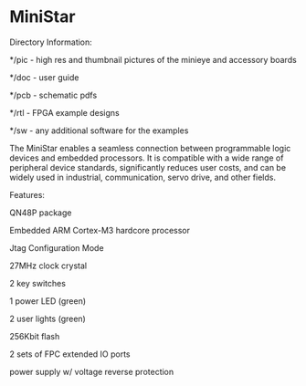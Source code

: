 # MiniStar
Directory Information:

*/pic - high res and thumbnail pictures of the minieye and accessory boards

*/doc - user guide

*/pcb - schematic pdfs

*/rtl - FPGA example designs

*/sw - any additional software for the examples

The MiniStar enables a seamless connection between programmable logic devices and embedded processors.
It is compatible with a wide range of peripheral device standards, significantly reduces user costs, 
and can be widely used in industrial, communication, servo drive, and other fields. 

Features:

QN48P package 

Embedded ARM Cortex-M3 hardcore processor 

Jtag Configuration Mode

27MHz clock crystal

2 key switches

1 power LED (green)

2  user lights (green)

256Kbit flash 

2 sets of FPC extended IO ports

power supply w/ voltage reverse protection


